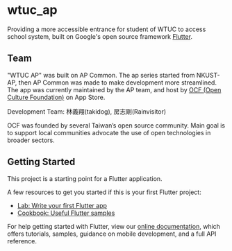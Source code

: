 # wtuc_ap

Providing a more accessible entrance for student of WTUC to access school system, built on Google's open source framework [Flutter](https://flutter.dev).

## Team

"WTUC AP" was built on AP Common. The ap series started from NKUST-AP, then AP Common was made to make development more streamlined.  
The app was currently maintained by the AP team, and host by [OCF (Open Culture Foundation)](https://ocf.tw) on App Store.

Development Team: 林義翔(takidog), 房志剛(Rainvisitor)

OCF was founded by several Taiwan’s open source community. Main goal is to support local communities advocate the use of open technologies in broader sectors.
## Getting Started

This project is a starting point for a Flutter application.

A few resources to get you started if this is your first Flutter project:

- [Lab: Write your first Flutter app](https://flutter.dev/docs/get-started/codelab)
- [Cookbook: Useful Flutter samples](https://flutter.dev/docs/cookbook)

For help getting started with Flutter, view our
[online documentation](https://flutter.dev/docs), which offers tutorials,
samples, guidance on mobile development, and a full API reference.
